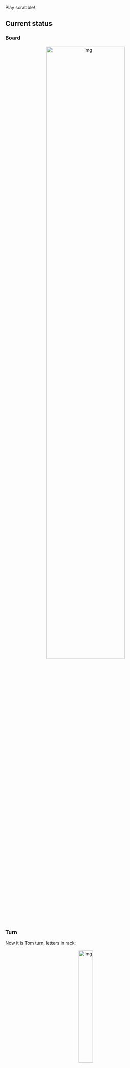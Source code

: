 
Play scrabble!
## Current status
### Board
<p align="center">
<img src="https://raw.githubusercontent.com/radosz99/radosz99/main/board.png" width=70% alt="Img"/>
    </p>
    
### Turn
Now it is Tom turn, letters in rack:
<p align="center">
<img src="https://raw.githubusercontent.com/radosz99/radosz99/main/rack.png" width=30% alt="Img"/>
</p>

### Game score
| Id | Player name | Points |
  | - | - | - |  
|0 | Tom | 163
|1 | Jerry | 95
## Make the move
Make the move and insert the letters by creating an [issue](https://github.com/radosz99/radosz99/issues/new?title=scrabble%7Cmove%7C7%3AA%3ARIDE&body=Just+push+%27Submit+new+issue%27+or+update+with+your+move.) according to the rules or...

## Possibly best moves  
Are you sure? :smiling_imp: :smiling_imp: :smiling_imp:
<details>
  <summary>Spoiler warning!</summary>
  
  | Id | Move | Issue link | Points |
  | - | - | - | - |  
|1| 4:M:hap | [scrabble&#124;move&#124;4:M:hap](https://github.com/radosz99/radosz99/issues/new?title=scrabble%7Cmove%7C4%3AM%3Ahap&body=Just+push+%27Submit+new+issue%27+or+update+with+your+move.) | 8 
|2| 4:M:hop | [scrabble&#124;move&#124;4:M:hop](https://github.com/radosz99/radosz99/issues/new?title=scrabble%7Cmove%7C4%3AM%3Ahop&body=Just+push+%27Submit+new+issue%27+or+update+with+your+move.) | 8 
|3| E:5:paolo | [scrabble&#124;move&#124;E:5:paolo](https://github.com/radosz99/radosz99/issues/new?title=scrabble%7Cmove%7CE%3A5%3Apaolo&body=Just+push+%27Submit+new+issue%27+or+update+with+your+move.) | 7 
|4| C:12:cop | [scrabble&#124;move&#124;C:12:cop](https://github.com/radosz99/radosz99/issues/new?title=scrabble%7Cmove%7CC%3A12%3Acop&body=Just+push+%27Submit+new+issue%27+or+update+with+your+move.) | 7 
|5| 4:M:hag | [scrabble&#124;move&#124;4:M:hag](https://github.com/radosz99/radosz99/issues/new?title=scrabble%7Cmove%7C4%3AM%3Ahag&body=Just+push+%27Submit+new+issue%27+or+update+with+your+move.) | 7 
|6| C:12:cap | [scrabble&#124;move&#124;C:12:cap](https://github.com/radosz99/radosz99/issues/new?title=scrabble%7Cmove%7CC%3A12%3Acap&body=Just+push+%27Submit+new+issue%27+or+update+with+your+move.) | 7 
|7| E:6:pogo | [scrabble&#124;move&#124;E:6:pogo](https://github.com/radosz99/radosz99/issues/new?title=scrabble%7Cmove%7CE%3A6%3Apogo&body=Just+push+%27Submit+new+issue%27+or+update+with+your+move.) | 7 
|8| 4:M:hog | [scrabble&#124;move&#124;4:M:hog](https://github.com/radosz99/radosz99/issues/new?title=scrabble%7Cmove%7C4%3AM%3Ahog&body=Just+push+%27Submit+new+issue%27+or+update+with+your+move.) | 7 
|9| E:6:gapo | [scrabble&#124;move&#124;E:6:gapo](https://github.com/radosz99/radosz99/issues/new?title=scrabble%7Cmove%7CE%3A6%3Agapo&body=Just+push+%27Submit+new+issue%27+or+update+with+your+move.) | 7 
|10| E:5:agloo | [scrabble&#124;move&#124;E:5:agloo](https://github.com/radosz99/radosz99/issues/new?title=scrabble%7Cmove%7CE%3A5%3Aagloo&body=Just+push+%27Submit+new+issue%27+or+update+with+your+move.) | 6 
</details>
    
## Latest moves

| Id | Type | Move / Letters to replace | Created words / New letters | Date | Points | Player | Who |
| - | - | - | - | - | - | - | - |
|13| INSERT | N:10:idea | ['IDEA'] | 11/25/2022, 21:37:56 | 10 | Jerry | [radosz99](github.com/radosz99) |
|12| INSERT | 12:I:rezone | ['REZONE'] | 11/25/2022, 19:06:53 | 32 | Tom | [radosz99](github.com/radosz99) |
|11| INSERT | L:11:rote | ['ROTE'] | 11/25/2022, 19:05:45 | 8 | Jerry | [radosz99](github.com/radosz99) |
|10| INSERT | 14:F:pantine | ['PANTINE'] | 11/25/2022, 19:05:01 | 30 | Tom | [radosz99](github.com/radosz99) |
|9| INSERT | F:12:bap | ['BAP'] | 11/25/2022, 19:00:45 | 9 | Jerry | [radosz99](github.com/radosz99) |
|8| INSERT | 12:C:chub | ['CHUB'] | 11/25/2022, 18:59:21 | 22 | Tom | [radosz99](github.com/radosz99) |
|7| INSERT | D:9:wish | ['WISH'] | 11/25/2022, 18:57:24 | 20 | Jerry | [radosz99](github.com/radosz99) |
|6| INSERT | 9:D:worm | ['WORM'] | 11/25/2022, 18:51:51 | 11 | Tom | [radosz99](github.com/radosz99) |
|5| INSERT | G:7:lym | ['LYM'] | 11/25/2022, 18:45:37 | 12 | Jerry | [radosz99](github.com/radosz99) |
|4| INSERT | M:4:hex | ['HEX'] | 11/25/2022, 18:37:14 | 21 | Tom | [radosz99](github.com/radosz99) |
|3| INSERT | I:6:jeer | ['JEER'] | 11/25/2022, 18:31:18 | 20 | Jerry | [radosz99](github.com/radosz99) |
|2| INSERT | 5:J:file | ['FILE'] | 11/25/2022, 17:36:44 | 15 | Tom | [radosz99](github.com/radosz99) |
|1| INSERT | K:4:viral | ['VIRAL'] | 11/25/2022, 12:10:00 | 16 | Jerry | [radosz99](github.com/radosz99) |
|0| INSERT | 7:G:leeway | ['LEEWAY'] | 11/25/2022, 12:08:53 | 32 | Tom | [radosz99](github.com/radosz99) |